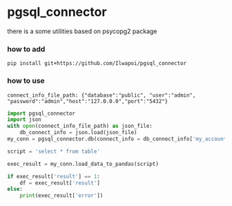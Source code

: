 # pgsql_connector
there is a some utilities based on psycopg2 package<br>
<h3>how to add</h3>

`pip install git+https://github.com/Ilwapoi/pgsql_connector`<br>
<h3>how to use</h3>

`connect_info_file_path: {"database":"public", "user":"admin", "password":"admin","host":"127.0.0.0","port":"5432"}`
```python
import pgsql_connector
import json
with open(connect_info_file_path) as json_file:
    db_connect_info = json.load(json_file)
my_conn = pgsql_connector.db(connect_info = db_connect_info['my_account'])

script = 'select * from table'

exec_result = my_conn.load_data_to_pandas(script)

if exec_result['result'] == 1:
    df = exec_result['result']
else:
    print(exec_result['error'])
```
